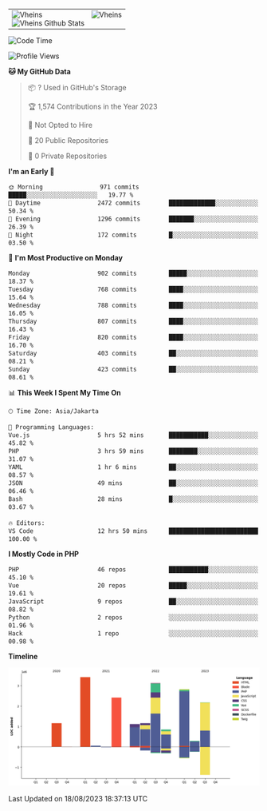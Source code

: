 <table>
  <tr>
    <td valign="top">
      <img src="https://github-readme-streak-stats.herokuapp.com/?user=Vheins&" alt="Vheins" /><br/>
      <img src="https://github-readme-stats.vercel.app/api?username=vheins&count_private=true&show_icons=true" alt="Vheins Github Stats">
    </td>
    <td valign="top">
      <img src="https://github-readme-stats.vercel.app/api/top-langs/?username=Vheins&count_private=true" alt="Vheins" /><br/>
    </td>
  </tr>
</table>

<!--START_SECTION:waka-->
![Code Time](http://img.shields.io/badge/Code%20Time-508%20hrs%2026%20mins-blue)

![Profile Views](http://img.shields.io/badge/Profile%20Views-0-blue)

**🐱 My GitHub Data** 

> 📦 ? Used in GitHub's Storage 
 > 
> 🏆 1,574 Contributions in the Year 2023
 > 
> 🚫 Not Opted to Hire
 > 
> 📜 20 Public Repositories 
 > 
> 🔑 0 Private Repositories 
 > 
**I'm an Early 🐤** 

```text
🌞 Morning                971 commits         █████░░░░░░░░░░░░░░░░░░░░   19.77 % 
🌆 Daytime                2472 commits        █████████████░░░░░░░░░░░░   50.34 % 
🌃 Evening                1296 commits        ███████░░░░░░░░░░░░░░░░░░   26.39 % 
🌙 Night                  172 commits         █░░░░░░░░░░░░░░░░░░░░░░░░   03.50 % 
```
📅 **I'm Most Productive on Monday** 

```text
Monday                   902 commits         █████░░░░░░░░░░░░░░░░░░░░   18.37 % 
Tuesday                  768 commits         ████░░░░░░░░░░░░░░░░░░░░░   15.64 % 
Wednesday                788 commits         ████░░░░░░░░░░░░░░░░░░░░░   16.05 % 
Thursday                 807 commits         ████░░░░░░░░░░░░░░░░░░░░░   16.43 % 
Friday                   820 commits         ████░░░░░░░░░░░░░░░░░░░░░   16.70 % 
Saturday                 403 commits         ██░░░░░░░░░░░░░░░░░░░░░░░   08.21 % 
Sunday                   423 commits         ██░░░░░░░░░░░░░░░░░░░░░░░   08.61 % 
```


📊 **This Week I Spent My Time On** 

```text
🕑︎ Time Zone: Asia/Jakarta

💬 Programming Languages: 
Vue.js                   5 hrs 52 mins       ███████████░░░░░░░░░░░░░░   45.82 % 
PHP                      3 hrs 59 mins       ████████░░░░░░░░░░░░░░░░░   31.07 % 
YAML                     1 hr 6 mins         ██░░░░░░░░░░░░░░░░░░░░░░░   08.57 % 
JSON                     49 mins             ██░░░░░░░░░░░░░░░░░░░░░░░   06.46 % 
Bash                     28 mins             █░░░░░░░░░░░░░░░░░░░░░░░░   03.67 % 

🔥 Editors: 
VS Code                  12 hrs 50 mins      █████████████████████████   100.00 % 
```

**I Mostly Code in PHP** 

```text
PHP                      46 repos            ███████████░░░░░░░░░░░░░░   45.10 % 
Vue                      20 repos            █████░░░░░░░░░░░░░░░░░░░░   19.61 % 
JavaScript               9 repos             ██░░░░░░░░░░░░░░░░░░░░░░░   08.82 % 
Python                   2 repos             ░░░░░░░░░░░░░░░░░░░░░░░░░   01.96 % 
Hack                     1 repo              ░░░░░░░░░░░░░░░░░░░░░░░░░   00.98 % 
```



**Timeline**

![Lines of Code chart](https://raw.githubusercontent.com/vheins/vheins/main/assets/bar_graph.png)


 Last Updated on 18/08/2023 18:37:13 UTC
<!--END_SECTION:waka-->
